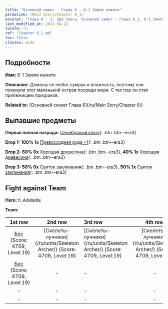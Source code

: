 ```yaml
---
title: "Основной сюжет - Глава 6 - 6-1 Земля нежити"
permalink: /Main Story/Chapter 6_1/
excerpt: "Глава 6 - 1. Эра хаоса  Основной сюжет - Глава 6_1. 6-1 Земля нежити"
last_modified_at: 2021-04-22
locale: ru
ref: "Chapter 6_1.md"
toc: false
classes: wide
---
```


## Подробности

 **Имя:** 6-1 Земля нежити

 **Описание:** Демоны не любят сумрак и влажность, поэтому они покинули этот маленький остров посреди моря. С тех пор он стал прибежищем призраков.

 **Related to:** [Основной сюжет Глава 6](/ru/Main Story/Chapter 6/)

## Выпавшие предметы

 **Первая полная награда:** [Серебряный ключ](/ItemsRU/con_693/){: .btn .btn--era3}

 **Drop 1:** **100% 1x** [Превосходная руда +1](/ItemsRU/mat_19/){: .btn .btn--era3}

 **Drop 2:** **60% 0x** [Хорошая древесина](/ItemsRU/mat_13/){: .btn .btn--era3}, **40% 1x** [Хорошая древесина](/ItemsRU/mat_13/){: .btn .btn--era3}

 **Drop 3:** **50% 0x** [Свиток заклинания](/ItemsRU/con_694/){: .btn .btn--era3}, **50% 1x** [Свиток заклинания](/ItemsRU/con_694/){: .btn .btn--era3}


## Fight against Team
 **Hero:** h_Adelaide

 **Team:**


  | 1st row | 2nd row | 3rd row | 4th row |
  |:----:|:----:|:----|:----:|
  | [Бес](/ru/units/Imp/) (Score: 4709, Level:19)  | [Скелеты-лучники](/ru/units/Skeleton Archer/) (Score: 4709, Level:19)  | [Скелеты-лучники](/ru/units/Skeleton Archer/) (Score: 4709, Level:19)  | [Скелеты-лучники](/ru/units/Skeleton Archer/) (Score: 4709, Level:19)  |
  | [Бес](/ru/units/Imp/) (Score: 4709, Level:19)  | - | - | - |
  | - | - | - | - |
  | - | - | - | - |


